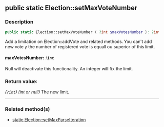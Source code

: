 ## public static Election::setMaxVoteNumber

### Description    

```php
public static Election::setMaxVoteNumber ( ?int $maxVotesNumber ): ?int
```

Add a limitation on Election::addVote and related methods. You can't add new vote y the number of registered vote is equall ou superior of this limit.
    

#### **maxVotesNumber:** *```?int```*   
Null will deactivate this functionality. An integer will fix the limit.    


### Return value:   

*(```?int```)* *(int or null)* The new limit.


---------------------------------------

### Related method(s)      

* [static Election::setMaxParseIteration](/Docs/MethodsReferences/Election%20Class/public%20static%20Election--setMaxParseIteration.md)    
